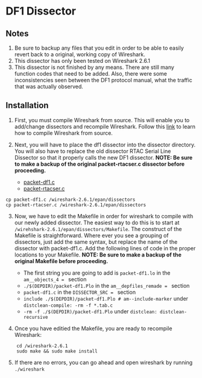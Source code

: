 # DF1 Dissector

## Notes

1. Be sure to backup any files that you edit in order to be able to easily revert back to a original, working copy of Wireshark. 
2. This dissector has only been tested on Wireshark 2.6.1
3. This dissector is not finished by any means. There are still many function codes that need to be added. Also, there were some inconsistencies seen between the DF1 protocol manual, what the traffic that was actually observed.

## Installation

1. First, you must compile Wireshark from source. This will enable you to add/change dissectors and recompile Wireshark. Follow this [link](https://www.wireshark.org/docs/wsug_html_chunked/ChBuildInstallUnixBuild.html) to learn how to compile Wireshark from source.

2. Next, you will have to place the df1 dissector into the dissector directory. You will also have to replace the old dissector RTAC Serial Line Dissector so that it properly calls the new DF1 dissector. **NOTE: Be sure to make a backup of the original packet-rtacser.c dissector before proceeding.**
    - [packet-df1.c](https://github.com/samt707/ambersloth/blob/master/df1/dissectors/packet-df1.c)
    - [packet-rtacser.c](https://github.com/samt707/ambersloth/blob/master/df1/dissectors/packet-rtacser.c)
  ```
  cp packet-df1.c /wireshark-2.6.1/epan/dissectors
  cp packet-rtacser.c /wireshark-2.6.1/epan/dissectors
  
  ```
  
3. Now, we have to edit the Makefile in order for wireshark to compile with our newly added dissector. The easiest way to do this is to start at ```/wirehshark-2.6.1/epan/dissectors/Makefile```. The construct of the Makefile is straightforward. Where ever you see a grouping of dissectors, just add the same syntax, but replace the name of the dissector with packet-df1.c. Add the following lines of code in the proper locations to your Makefile. **NOTE: Be sure to make a backup of the original Makefile before proceeding.**
      - The first string you are going to add is ```packet-df1.lo``` in the ```am__objects_4 = ``` section
      - ```./$(DEPDIR)/packet-df1.Plo``` in the ```am__depfiles_remade = ``` section
      - ```packet-df1.c``` in the ```DISSECTOR_SRC = ``` section
      - ```include ./$(DEPDIR)/packet-df1.Plo # am--include-marker``` under ```distclean-compile:
        -rm -f *.tab.c```
      -  ```-rm -f ./$(DEPDIR)/packet-df1.Plo``` under ```distclean: distclean-recursive```
  
4. Once you have editied the Makefile, you are ready to recompile Wireshark:
  
```    
    cd /wireshark-2.6.1
    sudo make && sudo make install
```    
5. If there are no errors, you can go ahead and open wireshark by running ```./wireshark```
